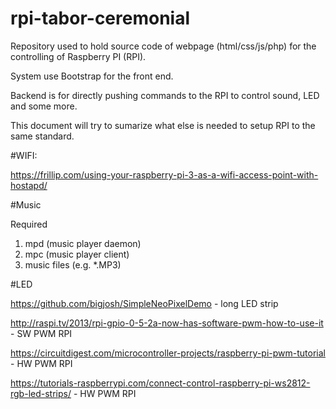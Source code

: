 # rpi-tabor-ceremonial
Repository used to hold source code of webpage (html/css/js/php) for the controlling of Raspberry PI (RPI).

System use Bootstrap for the front end.

Backend is for directly pushing commands to the RPI to control sound, LED and some more.


This document will try to sumarize what else is needed to setup RPI to the same standard.


#WIFI:

https://frillip.com/using-your-raspberry-pi-3-as-a-wifi-access-point-with-hostapd/


#Music

Required

1. mpd (music player daemon)
2. mpc (music player client)
3. music files (e.g. *.MP3)


#LED

https://github.com/bigjosh/SimpleNeoPixelDemo - long LED strip

http://raspi.tv/2013/rpi-gpio-0-5-2a-now-has-software-pwm-how-to-use-it - SW PWM RPI

https://circuitdigest.com/microcontroller-projects/raspberry-pi-pwm-tutorial - HW PWM RPI

https://tutorials-raspberrypi.com/connect-control-raspberry-pi-ws2812-rgb-led-strips/ - HW PWM RPI


